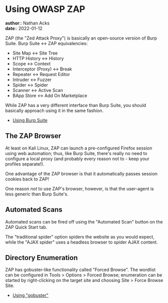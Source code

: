 # Using OWASP ZAP

**author**:: Nathan Acks  
**date**:: 2022-01-12

ZAP (the "Zed Attack Proxy") is basically an open-source version of Burp Suite. Burp Suite <-> ZAP equivalencies:

* Site Map <-> Site Tree
* HTTP History <-> History
* Scope <-> Context
* Interceptor (Proxy) <-> Break
* Repeater <-> Request Editor
* Intruder <-> Fuzzer
* Spider <-> Spider
* Scanner <-> Active Scan
* BApp Store <-> Add On Marketplace

While ZAP has a very different interface than Burp Suite, you should basically approach using it in the same fashion.

* [Using Burp Suite](burp-suite.md)

## The ZAP Browser

At least on Kali Linux, ZAP can launch a pre-configured Firefox session using web automation; thus, like Burp Suite, there's really no need to configure a local proxy (and probably every reason not to - keep your profiles separate!).

One advantage of the ZAP browser is that it automatically passes session cookies back to ZAP!

One reason *not* to use ZAP's browser, however, is that the user-agent is less generic than Burp Suite's.

## Automated Scans

Automated scans can be fired off using the "Automated Scan" button on the ZAP Quick Start tab.

The "traditional spider" option spiders the website as you would expect, while the "AJAX spider" uses a headless browser to spider AJAX content.

## Directory Enumeration

ZAP has gobuster-like functionality called "Forced Browse". The wordlist can be configured in Tools > Options > Forced Browse; enumeration can be started by right-clicking on the target site and choosing Site > Force Browse Site.

* [Using "gobuster"](gobuster.md)
